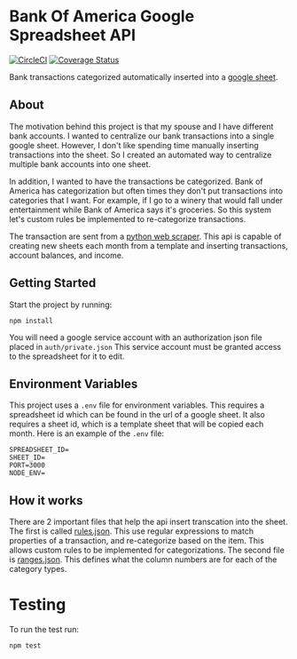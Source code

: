 # Bank Of America Google Spreadsheet API
[![CircleCI](https://circleci.com/gh/eshaffer321/boa-spreadsheet-api.svg?style=svg)](https://circleci.com/gh/eshaffer321/boa-spreadsheet-api)
[![Coverage Status](https://coveralls.io/repos/github/eshaffer321/boa-spreadsheet-api/badge.svg?branch=master)](https://coveralls.io/github/eshaffer321/boa-spreadsheet-api?branch=master)

Bank transactions categorized automatically inserted into a [google sheet](https://docs.google.com/spreadsheets/d/14GYLeWTUBPFWYzXMAJJV4YPmwcsf6vabkQ0-CeHSqHQ/edit?usp=sharing).
## About
The motivation behind this project is that my spouse and I have different bank accounts. I wanted to centralize our 
bank transactions into a single google sheet. However, I don't like spending time manually inserting
transactions into the sheet. So I created an automated way to centralize multiple bank accounts into one sheet.


In addition, I wanted to have the transactions be categorized. Bank of America has categorization but often times they 
don't put transactions into categories that I want. For example, if I go to a winery that would fall under entertainment
while Bank of America says it's groceries. So this system let's custom rules be implemented to re-categorize transactions.


The transaction are sent from a [python web scraper](https://github.com/eshaffer321/boa-web-scraper). 
This api is capable of creating new sheets each month from a template and inserting transactions, account balances, 
and income. 

## Getting Started
Start the project by running:
```
npm install
```
You will need a google service account with an authorization json file placed in `auth/private.json` 
This service account must be granted access to the spreadsheet for it to edit.

## Environment Variables
This project uses a `.env` file for environment variables. This requires a spreadsheet id which can be found in the url 
of a google sheet. It also requires a sheet id, which is a template sheet that will be copied each month. 
Here is an example of the `.env` file:
```
SPREADSHEET_ID=
SHEET_ID=
PORT=3000
NODE_ENV=
```
## How it works
There are 2 important files that help the api insert transcation into the sheet. 
The first is called [rules.json](https://github.com/eshaffer321/boa-spreadsheet-api/blob/master/static/rules.json). 
This use regular expressions to match properties of a transaction, and re-categorize based on the item. 
This allows custom rules to be implemented for categorizations. 
The second file is [ranges.json](https://github.com/eshaffer321/boa-spreadsheet-api/blob/master/static/ranges.json). 
This defines what the column numbers are for each of the category types. 

# Testing
To run the test run:
```
npm test
```
